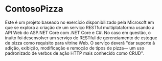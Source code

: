# ContosoPizza

Este é um projeto baseado no exercício disponibilizado pela Microsoft em que se explora a criação de um serviço RESTful multiplataforma usando a API Web do ASP.NET Core com .NET Core e C#.
No caso em questão, o inuito foi desenvolver um serviço de RESTful de gerenciamento de estoque de pizza como requisito para vitrine Web.
O serviço deverá "dar suporte à adição, exibição, modificação e remoção de tipos de pizza— um uso padronizado de verbos de ação HTTP mais conhecido como CRUD".
